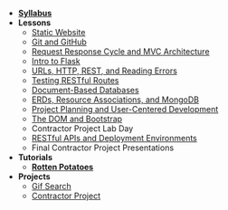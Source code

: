 - **[Syllabus](README.md)**
- **Lessons**
  - [Static Website](Lessons/01-Static-Website/README.md)
  - [Git and GitHub](Lessons/02-Git-and-GitHub/README.md)
  - [Request Response Cycle and MVC Architecture](Lessons/03-Request-Response-Cycle-and-MVC-Architecture/README.md)
  - [Intro to Flask](Lessons/04-Intro-to-Flask/README.md)
  - [URLs, HTTP, REST, and Reading Errors](Lessons/05-URLs-HTTP-REST-and-Reading-Errors/README.md)
  - [Testing RESTful Routes](Lessons/06-Testing-RESTful-Routes/README.md)
  - [Document-Based Databases](Lessons/07-Document-Based-Databases/README.md)
  - [ERDs, Resource Associations, and MongoDB](Lessons/08-ERDs-Resource-Associations-and-MongoDB/README.md)
  - [Project Planning and User-Centered Development](Lessons/09-Project-Planning-and-User-Centered-Development/README.md)
  - [The DOM and Bootstrap](Lessons/10-The-DOM-and-Bootstrap/README.md)
  - Contractor Project Lab Day
  - [RESTful APIs and Deployment Environments](Lessons/11-RESTful-APIs-and-Deployment-Environments/README.md)
  - Final Contractor Project Presentations
- **Tutorials**
  - [**Rotten Potatoes**](https://www.makeschool.com/academy/track/rotten-potatoes---movie-reviews-with-express-js/README.md)
- **Projects**
    - [Gif Search](https://docs.google.com/document/d/1symUDRsZ1i2xf8F2mwAGFJtLjbOXqCj0JyrIgTtFNT0/edit?usp=sharing)
    - [Contractor Project](https://docs.google.com/document/d/1C8eOyLBeGMKJ2y50QwLU5tWjNb2JVcpAE4khUBIfm0U/edit?usp=sharing)
